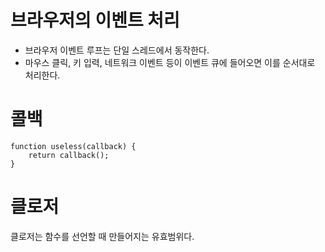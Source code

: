 # 브라우저의 이벤트 처리

- 브라우저 이벤트 루프는 단일 스레드에서 동작한다.
- 마우스 클릭, 키 입력, 네트워크 이벤트 등이 이벤트 큐에 들어오면 이를 순서대로 처리한다.

# 콜백

```
function useless(callback) {
    return callback();
}
```

# 클로저

클로저는 함수를 선언할 때 만들어지는 유효범위다.
